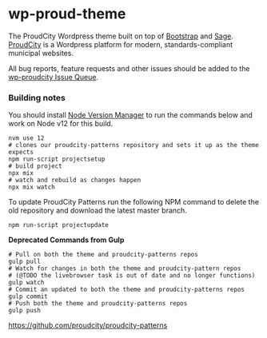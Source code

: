 # wp-proud-theme
The ProudCity Wordpress theme built on top of [Bootstrap](http://getbootstrap.com) and [Sage](https://roots.io/sage/). [ProudCity](http://proudcity.com) is a Wordpress platform for modern, standards-compliant municipal websites.

All bug reports, feature requests and other issues should be added to the [wp-proudcity Issue Queue](https://github.com/proudcity/wp-proudcity/issues).


### Building notes
You should install [Node Version Manager](https://github.com/nvm-sh/nvm) to run
the commands below and work on Node v12 for this build.

```
nvm use 12
# clones our proudcity-patterns repository and sets it up as the theme expects
npm run-script projectsetup
# build project
npx mix
# watch and rebuild as changes happen
npx mix watch
```

To update ProudCity Patterns run the following NPM command to delete the old repository and download the latest master branch.

```
npm run-script projectupdate
```

**Deprecated Commands from Gulp**
```
# Pull on both the theme and proudcity-patterns repos
gulp pull
# Watch for changes in both the theme and proudcity-pattern repos
# (@TODO the livebrowser task is out of date and no longer functions)
gulp watch
# Commit an updated to both the theme and proudcity-patterns repos
gulp commit
# Push both the theme and proudcity-patterns repos
gulp push
```
https://github.com/proudcity/proudcity-patterns
